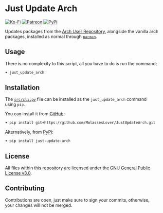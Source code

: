 # Just Update Arch

[![Ko-Fi](https://img.shields.io/badge/donate-kofi-blue?style=for-the-badge&logo=ko-fi&color=e57578&logoColor=FFFFFF&labelColor=262a35)](https://ko-fi.com/molasses)
[![Patreon](https://img.shields.io/badge/donate-patreon-blue?style=for-the-badge&logo=patreon&color=e57578&logoColor=FFFFFF&labelColor=262a35)](https://www.patreon.com/molasseslover)
[![PyPi](https://img.shields.io/badge/install-pypi-blue?style=for-the-badge&logo=python&color=e57578&logoColor=FFFFFF&labelColor=262a35)](https://pypi.org/project/just-update-arch/)

Updates packages from the [Arch User Repository](https://aur.archlinux.org/), alongside
the vanilla arch packages, installed as normal through [`pacman`](https://wiki.archlinux.org/title/pacman).

## Usage

There is no complexity to this script, all you have to do is run the command:
```sh
➜ just_update_arch
```

## Installation

The [`src/cli.py`](https://github.com/MolassesLover/JustUpdateArch/blob/master/src/cli.py) file can be installed as the
`just_update_arch` command using `pip`.

You can install it from [GitHub](https://github.com/MolassesLover/JustUpdateArch):
```sh
➜ pip install git+https://github.com/MolassesLover/JustUpdateArch.git
```
Alternatively, from [PyPi](https://pypi.org/project/just_update_arch):
```sh
➜ pip install just-update-arch
```

## License
All files within this repository are licensed under the
[GNU General Public License v3.0](`LICENSE.md`).

## Contributing
Contributions are open, just make sure to sign your
commits, otherwise, your changes will not be merged.